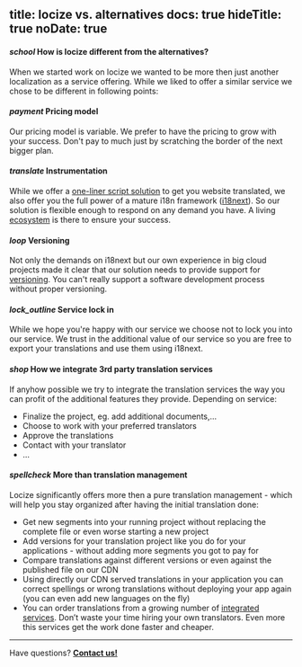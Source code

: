 title: locize vs. alternatives
docs: true
hideTitle: true
noDate: true
---

<h4 class="headline"><i class="material-icons" translated>school</i> How is locize different from the alternatives?</h4>

When we started work on locize we wanted to be more then just another localization as a service offering. While we liked to offer a similar service we chose to be different in following points:

<h4 class="headline extra-margin"><i class="material-icons" translated>payment</i> Pricing model</h4>

Our pricing model is variable. We prefer to have the pricing to grow with your success. Don't pay to much just by scratching the border of the next bigger plan.

<h4 class="headline extra-margin"><i class="material-icons" translated>translate</i> Instrumentation</h4>

While we offer a [one-liner script solution](/integration.html) to get you website translated, we also offer you the full power of a mature i18n framework ([i18next](http://i18next.com)). So our solution is flexible enough to respond on any demand you have. A living [ecosystem](http://i18next.com/docs/ecosystem/) is there to ensure your success.


<h4 class="headline extra-margin"><i class="material-icons" translated>loop</i> Versioning</h4>

Not only the demands on i18next but our own experience in big cloud projects made it clear that our solution needs to provide support for [versioning](/versioning.html). You can't really support a software development process without proper versioning.

<h4 class="headline extra-margin"><i class="material-icons" translated>lock_outline</i> Service lock in</h4>

While we hope you're happy with our service we choose not to lock you into our service. We trust in the additional value of our service so you are free to export your translations and use them using i18next.


<h4 class="headline extra-margin"><i class="material-icons" translated>shop</i> How we integrate 3rd party translation services</h4>

If anyhow possible we try to integrate the translation services the way you can profit of the additional features they provide. Depending on service:


- Finalize the project, eg. add additional documents,...
- Choose to work with your preferred translators
- Approve the translations
- Contact with your translator
- ...




<h4 class="headline extra-margin"><i class="material-icons" translated>spellcheck</i> More than translation management</h4>

Locize significantly offers more then a pure translation management - which will help you stay organized after having the initial translation done:

- Get new segments into your running project without replacing the complete file or even worse starting a new project
- Add versions for your translation project like you do for your applications - without adding more segments you got to pay for
- Compare translations against different versions or even against the published file on our CDN
- Using directly our CDN served translations in your application you can correct spellings or wrong translations without deploying your app again (you can even add new languages on the fly)
- You can order translations from a growing number of [integrated services](services.html). Don’t waste your time hiring your own translators. Even more this services get the work done faster and cheaper.


<div class="contact">
<hr />
<p class="callout extra-margin">Have questions? <strong><a href="mailto:support@locize.com">Contact us!</a></strong></p>
</div>
